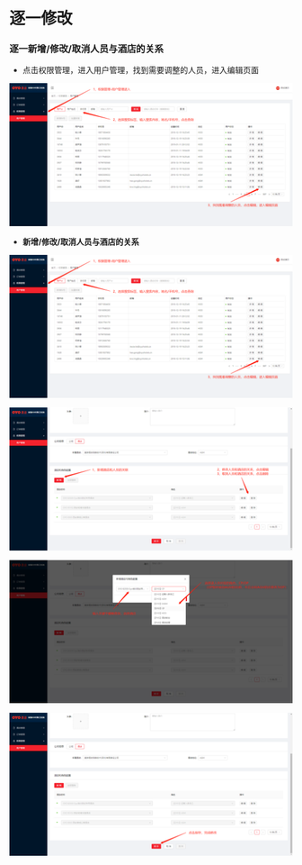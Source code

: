 # 逐一修改

### 逐一新增/修改/取消人员与酒店的关系

* 点击权限管理，进入用户管理，找到需要调整的人员，进入编辑页面

![](../../../../.gitbook/assets/image%20%28332%29.png)

* **新增/修改/取消人员与酒店的关系**

![](../../../../.gitbook/assets/image%20%28411%29.png)

![](../../../../.gitbook/assets/image%20%28381%29.png)

![](../../../../.gitbook/assets/image%20%2853%29.png)

![](../../../../.gitbook/assets/image%20%28108%29.png)



